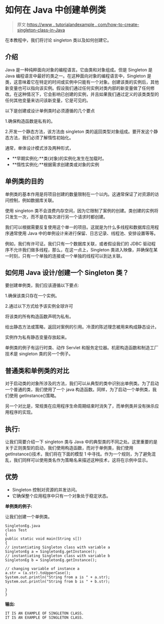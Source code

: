 # 如何在 Java 中创建单例类

> 原文:[https://www . tutorialandexample . com/how-to-create-singleton-class-in-Java](https://www.tutorialandexample.com/how-to-create-singleton-class-in-java)

在本教程中，我们将讨论 singleton 类以及如何创建它。

## 介绍

Java 是一种纯粹面向对象的编程语言。它由类和对象组成。但是 Singleton 是 Java 编程语言中最好的类之一。在这种面向对象的编程语言中，Singleton 是类，这意味着它在特定的时间或实例中只能有一个对象。创建该类的实例后，其他新变量也可以指向该实例。假设我们通过任何实例对类内部的新变量做了任何修改。在这种情况下，它会影响已创建的实例，并且如果我们通过定义的该类类型的任何其他变量来访问该新变量，它是可见的。

以下是创建或设计单例类时必须遵循的几个要点

1.确保构造函数是私有的。

2.开发一个静态方法，该方法由 singleton 类的返回类型对象组成。要开发这个静态方法，我们必须了解惰性初始化。

通常，单体设计模式涉及两种形式，

*   **早期实例化:**类(对象)的实例化发生在加载时。
*   **惰性实例化:**根据需求创建类或对象的实例

## 单例类的目的

单例类的基本作用是将项目创建的数量限制在一个以内。这通常保证了对资源的访问控制，例如数据库关联。

使用 singleton 类不会浪费内存空间，因为它限制了案例的创建。类创建的实例将只发生一次，而不是在每次进行另一个请求时都创建。

我们可以根据需要反复使用这个单一的项目。这就是为什么多线程和数据库应用程序通常使用 Java 中的单例设计来进行保留、日志记录、线程池、安排设置等等。

例如，我们有许可证。我们只有一个数据库关联，或者假设我们的 JDBC 驱动程序不允许我们做多线程，那么，在这一点上，Singleton 类进入映像，并确保在某一时刻，只有一个单独的连接或一个单独的线程可以到达关联。

## 如何用 Java 设计/创建一个 Singleton 类？

要创建单例类，我们应该遵循以下要点:

1.确保该类只存在一个实例。

2.通过以下方式给予该实例全球许可

将该类的所有构造函数声明为私有。

给出静态方法或策略，返回对案例的引用。冷漠的陈述理念被用来构成静态设计。

实例作为私有静态变量存放起来。

单例类的例子有运行时类、动作 Servlet 和服务定位器。机密构造函数和制造工厂技术是 singleton 类的另一个例子。

## 普通类和单例类的对比

对于启动类的对象所涉及的方法，我们可以从典型的类中识别出单例类。为了启动一个普通的类，我们使用了一个 java 构造函数。同样，为了启动一个单例类，我们使用 getInstance()策略。

另一个对比是，常规类在应用程序生命周期结束时消失了，而单例类并没有抹杀应用程序的实现。

## 执行:

让我们简要介绍一下 singleton 类与 Java 中的典型类的不同之处。这里重要的是关于正则类型的启动，我们使用构造函数，而对于单例类，我们使用 getInstance()技术，我们将在下面的模型 1 中寻找。作为一个规则，为了避免混乱，我们同样可以使用类名作为策略名来描述这种技术，这将在示例中显示。

## 优势

*   Singleton 控制对资源的并发访问。
*   它确保整个应用程序中只有一个对象处于稳定状态。

**单例类的例子:**

让我们创建一个单例类。

```
SingletonEg.java
class Test  
{   
public static void main(String s[])   
{   
// instantiating Singleton class with variable a   
SingletonEg a = SingletonEg.getInstance();   
// instantiating Singleton class with variable b   
SingletonEg b = SingletonEg.getInstance();   

// changing variable of instance a  
a.str = (a.str).toUpperCase();   
System.out.println("String from a is " + a.str);   
System.out.println("String from b is " + b.str);   

}   
} 
```

**输出:**

```
IT IS AN EXAMPLE OF SINGLETON CLASS.
IT IS AN EXAMPLE OF SINGLETON CLASS. 
```